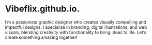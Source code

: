 # Vibeflix.github.io.
I’m a passionate graphic designer who creates visually compelling and impactful designs. I specialize in branding, digital illustrations, and web visuals, blending creativity with functionality to bring ideas to life. Let’s create something amazing together!
